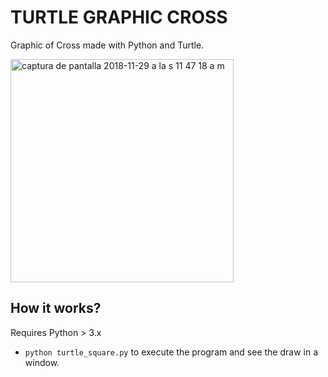 # TURTLE GRAPHIC CROSS

Graphic of Cross made with Python and Turtle.

<img width="357" alt="captura de pantalla 2018-11-29 a la s 11 47 18 a m" src="https://user-images.githubusercontent.com/45129753/49237601-8bda0800-f3cc-11e8-90e0-e141aee4345b.png">

## How it works?

Requires Python > 3.x

* `python turtle_square.py` to execute the program and see the draw in a window.